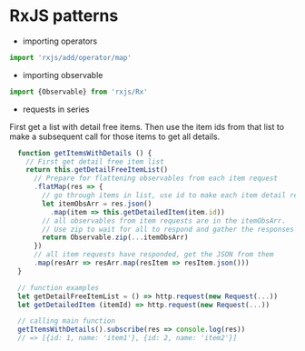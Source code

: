 # RxJS patterns

- importing operators

```javascript
import 'rxjs/add/operator/map'
```

- importing observable
```javascript
import {Observable} from 'rxjs/Rx'
```

- requests in series

First get a list with detail free items. Then use the item ids from that list to make a subsequent call for those items to get all details.

```javascript
  function getItemsWithDetails () {
    // First get detail free item list
    return this.getDetailFreeItemList()
      // Prepare for flattening observables from each item request
      .flatMap(res => {
        // go through items in list, use id to make each item detail request
        let itemObsArr = res.json()
          .map(item => this.getDetailedItem(item.id))
        // all observables from item requests are in the itemObsArr.
        // Use zip to wait for all to respond and gather the responses in an array
        return Observable.zip(...itemObsArr)
      })
      // all item requests have responded, get the JSON from them
      .map(resArr => resArr.map(resItem => resItem.json()))
  }

  // function examples
  let getDetailFreeItemList = () => http.request(new Request(...))
  let getDetailedItem (itemId) => http.request(new Request(...))

  // calling main function
  getItemsWithDetails().subscribe(res => console.log(res))
  // => [{id: 1, name: 'item1'}, {id: 2, name: 'item2'}]

```